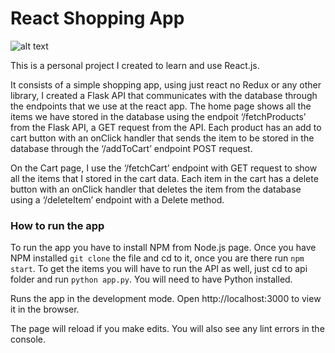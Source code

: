 # React Shopping App

![alt text](https://lh4.googleusercontent.com/CIB-90EhH-87EOIIc_zCQV9hYLZ1JKJU6CQtCaNailJW__vq6TkE77jUVh5NoPnEVyigEXIRcy3AYa_tx3Wa_0_VS4u1Hh7ymK8a5D5gK7AvD8iB1dponjrdBF_wHyDZss1WFtEN)

This is a personal project I created to learn and use React.js.

It consists of a simple shopping app, using just react no Redux or any other library, I created a Flask API that communicates with the database through the endpoints that we use at the react app. The home page shows all the items we have stored in the database using the endpoit ‘/fetchProducts’ from the Flask API, a GET request from the API. Each product has an add to cart button with an onClick handler that sends the item to be stored in the database through the ‘/addToCart’ endpoint POST request. 

On the Cart page, I use the ‘/fetchCart’ endpoint with GET request to show all the items that I stored in the cart data. Each item in the cart has a delete button with an onClick handler that deletes the item from the database using a ‘/deleteItem’ endpoint with a Delete method.

### How to run the app

To run the app you have to install NPM from Node.js page. Once you have NPM installed `git clone` the file and cd to it, once you are there run `npm start`.
To get the items you will have to run the API as well, just cd to api folder and run `python app.py`. You will need to have Python installed.



Runs the app in the development mode.
Open http://localhost:3000 to view it in the browser.

The page will reload if you make edits.
You will also see any lint errors in the console.
